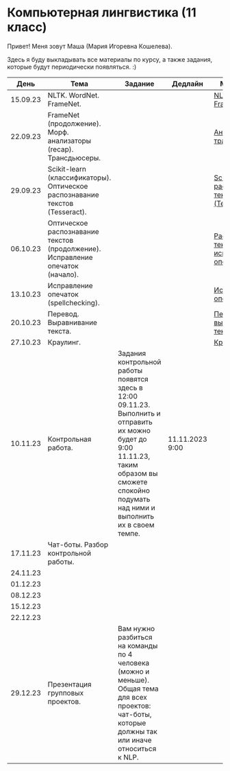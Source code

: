 # Компьютерная лингвистика (11 класс)
Привет! Меня зовут Маша (Мария Игоревна Кошелева).

Здесь я буду выкладывать все материалы по курсу, а также задания, которые будут периодически появляться. :)

| День | Тема | Задание | Дедлайн | Материалы |
|---------|---------|---------|---------|---------|
| 15.09.23 | NLTK. WordNet. FrameNet. |         |         | [NLTK. WordNet. FrameNet.](https://colab.research.google.com/drive/1wkGhPdzPkYFgwXHDnVVyQBy464YUXgQL?usp=sharing) |
| 22.09.23 | FrameNet (продолжение). Морф. анализаторы (recap). Трансдьюсеры. |         |         | [Анализаторы и трансдьюсеры.](https://colab.research.google.com/drive/1CLsUBWsCOREx-83zwPfgrJ3PSg9qXXmf?usp=sharing) |
| 29.09.23 | Scikit-learn (классификаторы). Оптическое распознавание текстов (Tesseract). |         |         | [Scikit-learn и распознавание текстов (Tesseract).](https://colab.research.google.com/drive/156hCld7hJGIJnA41qNwizKZUxfQkdyPP?usp=sharing) |
| 06.10.23 | Оптическое распознавание текстов (продолжение). Исправление опечаток (начало). ||| [Распознавание текстов,](https://colab.research.google.com/drive/1AdQvEmzgXU7hnbObGUm45qbLdxeQDzuT?usp=sharing)  [исправление опечаток.](https://colab.research.google.com/drive/1OZqE14ILufyYURJZyfHCrcRUQhbaOg3c?usp=sharing)|
| 13.10.23 | Исправление опечаток (spellchecking). ||| [Исправление опечаток.](https://colab.research.google.com/drive/1OZqE14ILufyYURJZyfHCrcRUQhbaOg3c?usp=sharing) |
| 20.10.23 | Перевод. Выравнивание текста. ||| [Перевод,](https://colab.research.google.com/drive/1ebp6y6TjBS7rcW0LbbLTnKLfqiqNzKWk?usp=sharing)  [выравнивание текста.](https://colab.research.google.com/drive/17zWrd5z1m9xPb6LPU5eWGBKnip2uTYFz?usp=sharing)|
| 27.10.23 | Краулинг. ||| [Краулинг.](https://colab.research.google.com/drive/121CeK7sm2StYH6Alxu5BMD_2afC9cXeg?usp=sharing) |
| 10.11.23 | Контрольная работа. | Задания контрольной работы появятся здесь в 12:00 09.11.23. Выполнить и отправить их можно будет до 9:00 11.11.23, таким образом вы сможете спокойно подумать над ними и выполнить их в своем темпе. | 11.11.2023 9:00 ||
| 17.11.23 | Чат-боты. Разбор контрольной работы. ||||
| 24.11.23 |||||
| 01.12.23 |||||
| 08.12.23 |||||
| 15.12.23 |||||
| 22.12.23 |||||
| 29.12.23 | Презентация групповых проектов. | Вам нужно разбиться на команды по 4 человека (можно и меньше). Общая тема для всех проектов: чат-боты, которые должны так или иначе относиться к NLP. |||

